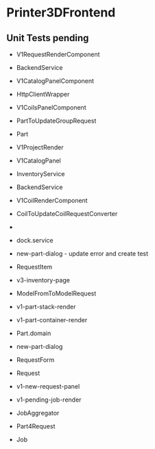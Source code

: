 # Printer3DFrontend

## Unit Tests pending
* V1RequestRenderComponent
* BackendService
* V1CatalogPanelComponent
* HttpClientWrapper
* V1CoilsPanelComponent
* PartToUpdateGroupRequest
* Part
* V1ProjectRender
* V1CatalogPanel
* InventoryService
* BackendService
* V1CoilRenderComponent
* CoilToUpdateCoilRequestConverter
* 
* dock.service
* new-part-dialog - update error and create test
* RequestItem
* v3-inventory-page
* ModelFromToModelRequest


* v1-part-stack-render
* v1-part-container-render
* Part.domain
* new-part-dialog

* RequestForm
* Request
* v1-new-request-panel
* v1-pending-job-render
* JobAggregator
* Part4Request
* Job

